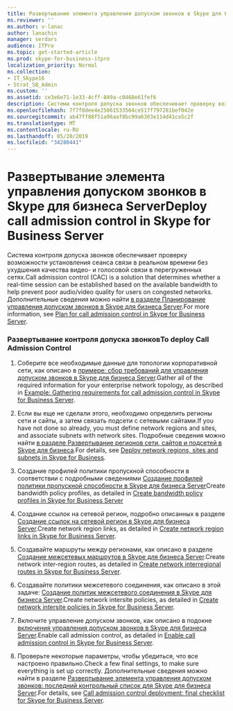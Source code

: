 ```yaml
---
title: Развертывание элемента управления допуском звонков в Skype для бизнеса Server
ms.reviewer: ''
ms.author: v-lanac
author: lanachin
manager: serdars
audience: ITPro
ms.topic: get-started-article
ms.prod: skype-for-business-itpro
localization_priority: Normal
ms.collection:
- IT_Skype16
- Strat_SB_Admin
ms.custom: ''
ms.assetid: ce3e6e71-1e33-4cff-849a-c0468e61fef6
description: Система контроля допуска звонков обеспечивает проверку возможности установления сеанса связи в реальном времени без ухудшения качества видео- и голосовой связи в перегруженных сетях.
ms.openlocfilehash: 7f7f8dee4e25061533564ce517f797281bef042e
ms.sourcegitcommit: ab47ff88f51a96aaf8bc99a6303e114d41ca5c2f
ms.translationtype: MT
ms.contentlocale: ru-RU
ms.lasthandoff: 05/20/2019
ms.locfileid: "34280441"
---
```

# <a name="deploy-call-admission-control-in-skype-for-business-server"></a><span data-ttu-id="83f97-103">Развертывание элемента управления допуском звонков в Skype для бизнеса Server</span><span class="sxs-lookup"><span data-stu-id="83f97-103">Deploy call admission control in Skype for Business Server</span></span>
 
<span data-ttu-id="83f97-104">Система контроля допуска звонков обеспечивает проверку возможности установления сеанса связи в реальном времени без ухудшения качества видео- и голосовой связи в перегруженных сетях.</span><span class="sxs-lookup"><span data-stu-id="83f97-104">Call admission control (CAC) is a solution that determines whether a real-time session can be established based on the available bandwidth to help prevent poor audio/video quality for users on congested networks.</span></span> <span data-ttu-id="83f97-105">Дополнительные сведения можно найти [в разделе Планирование управления допуском звонков в Skype для бизнеса Server](../../plan-your-deployment/enterprise-voice-solution/call-admission-control.md).</span><span class="sxs-lookup"><span data-stu-id="83f97-105">For more information, see [Plan for call admission control in Skype for Business Server](../../plan-your-deployment/enterprise-voice-solution/call-admission-control.md).</span></span>
  
### <a name="to-deploy-call-admission-control"></a><span data-ttu-id="83f97-106">Развертывание контроля допуска звонков</span><span class="sxs-lookup"><span data-stu-id="83f97-106">To deploy Call Admission Control</span></span>

1.  <span data-ttu-id="83f97-107">Соберите все необходимые данные для топологии корпоративной сети, как описано в [примере: сбор требований для управления допуском звонков в Skype для бизнеса Server](../../plan-your-deployment/enterprise-voice-solution/example-gathering-requirements.md).</span><span class="sxs-lookup"><span data-stu-id="83f97-107">Gather all of the required information for your enterprise network topology, as described in [Example: Gathering requirements for call admission control in Skype for Business Server](../../plan-your-deployment/enterprise-voice-solution/example-gathering-requirements.md).</span></span>
    
2. <span data-ttu-id="83f97-108">Если вы еще не сделали этого, необходимо определить регионы сети и сайты, а затем связать подсети с сетевыми сайтами.</span><span class="sxs-lookup"><span data-stu-id="83f97-108">If you have not done so already, you must define network regions and sites, and associate subnets with network sites.</span></span> <span data-ttu-id="83f97-109">Подробные сведения можно найти [в разделе Развертывание регионов сети, сайтов и подсетей в Skype для бизнеса](deploy-network.md).</span><span class="sxs-lookup"><span data-stu-id="83f97-109">For details, see [Deploy network regions, sites and subnets in Skype for Business](deploy-network.md).</span></span>
    
3. <span data-ttu-id="83f97-110">Создание профилей политики пропускной способности в соответствии с подробными сведениями [Создание профилей политики пропускной способности в Skype для бизнеса Server](create-bandwidth-policy-profiles.md)</span><span class="sxs-lookup"><span data-stu-id="83f97-110">Create bandwidth policy profiles, as detailed in [Create bandwidth policy profiles in Skype for Business Server](create-bandwidth-policy-profiles.md)</span></span>
    
4. <span data-ttu-id="83f97-111">Создание ссылок на сетевой регион, подробно описанных в разделе [Создание ссылок на сетевой регион в Skype для бизнеса Server](create-network-region-links.md).</span><span class="sxs-lookup"><span data-stu-id="83f97-111">Create network region links, as detailed in [Create network region links in Skype for Business Server](create-network-region-links.md).</span></span>
    
5. <span data-ttu-id="83f97-112">Создавайте маршруты между регионами, как описано в разделе [Создание межсетевых маршрутов в Skype для бизнеса Server](create-network-interregional-routes.md).</span><span class="sxs-lookup"><span data-stu-id="83f97-112">Create network inter-region routes, as detailed in [Create network interregional routes in Skype for Business Server](create-network-interregional-routes.md).</span></span>
    
6. <span data-ttu-id="83f97-113">Создавайте политики межсетевого соединения, как описано в этой задаче: [Создание политик межсетевого соединения в Skype для бизнеса Server](create-network-intersite-policies.md).</span><span class="sxs-lookup"><span data-stu-id="83f97-113">Create network intersite policies, as detailed in [Create network intersite policies in Skype for Business Server](create-network-intersite-policies.md).</span></span>
    
7. <span data-ttu-id="83f97-114">Включите управление допуском звонков, как описано в подокне [включения управления допуском звонков в Skype для бизнеса Server](enable-call-admission-control.md).</span><span class="sxs-lookup"><span data-stu-id="83f97-114">Enable call admission control, as detailed in [Enable call admission control in Skype for Business Server](enable-call-admission-control.md).</span></span>
    
8. <span data-ttu-id="83f97-115">Проверьте некоторые параметры, чтобы убедиться, что все настроено правильно.</span><span class="sxs-lookup"><span data-stu-id="83f97-115">Check a few final settings, to make sure everything is set up correctly.</span></span> <span data-ttu-id="83f97-116">Дополнительные сведения можно найти в разделе [Развертывание элемента управления допуском звонков: последний контрольный список для Skype для бизнеса Server](final-checklist.md).</span><span class="sxs-lookup"><span data-stu-id="83f97-116">For details, see [Call admission control deployment: final checklist for Skype for Business Server](final-checklist.md).</span></span>
    

